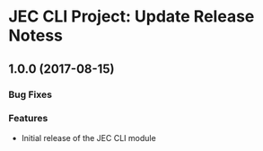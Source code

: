 # JEC CLI Project: Update Release Notess

<a name="jec-cli-1.0.0"></a>
## **1.0.0** (2017-08-15)

### Bug Fixes

### Features

- Initial release of the JEC CLI module